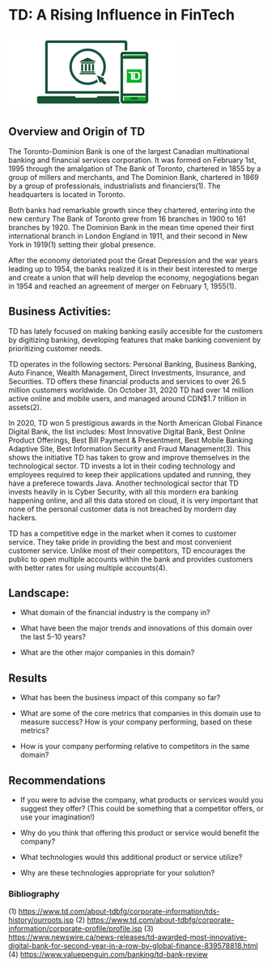 # TD: A Rising Influence in FinTech
![image](TDpic.png)

## Overview and Origin of TD

The Toronto-Dominion Bank is one of the largest Canadian multinational banking and financial services corporation. It was formed on February 1st, 1995 through the amalgation of The Bank of Toronto, chartered in 1855 by a group of millers and merchants, and The Dominion Bank, chartered in 1869 by a group of professionals, industrialists and financiers(1). The headquarters is located in Toronto.

Both banks had remarkable growth since they chartered, entering into the new century The Bank of Toronto grew from 16 branches in 1900 to 161 branches by 1920. The Dominion Bank in the mean time opened their first international branch in London England in 1911, and their second in New York in 1919(1) setting their global presence.

After the economy detoriated post the Great Depression and the war years leading up to 1954, the banks realized it is in their best interested to merge and create a union that will help develop the economy, negogiations began in 1954 and reached an agreement of merger on February 1, 1955(1).


## Business Activities:

TD has lately focused on making banking easily accesible for the customers by digitizing banking, developing features that make banking convenient by prioritizing customer needs. 

TD operates in the following sectors: Personal Banking, Business Banking, Auto Finance, Wealth Management, Direct Investments, Insurance, and Securities. TD offers these financial products and services to over 26.5 million customers worldwide. On October 31, 2020 TD had over 14 million active online and mobile users, and managed around CDN$1.7 trillion in assets(2).

In 2020, TD won 5 prestigious awards in the North American Global Finance Digital Bank, the list includes: Most Innovative Digital Bank, Best Online Product Offerings, Best Bill Payment & Presentment, Best Mobile Banking Adaptive Site, Best Information Security and Fraud Management(3). This shows the initiative TD has taken to grow and improve themselves in the technological sector. TD invests a lot in their coding technology and employees required to keep their applications updated and running, they have a preferece towards Java. Another technological sector that TD invests heavily in is Cyber Security, with all this mordern era banking happening online, and all this data stored on cloud, it is very important that none of the personal customer data is not breached by mordern day hackers.

TD has a competitive edge in the market when it comes to customer service. They take pride in providing the best and most convenient customer service. Unlike most of their competitors, TD encourages the public to open multiple accounts within the bank and provides customers with better rates for using multiple accounts(4).



## Landscape:

* What domain of the financial industry is the company in?

* What have been the major trends and innovations of this domain over the last 5-10 years?

* What are the other major companies in this domain?

## Results

* What has been the business impact of this company so far?

* What are some of the core metrics that companies in this domain use to measure success? How is your company performing, based on these metrics?

* How is your company performing relative to competitors in the same domain?

## Recommendations

* If you were to advise the company, what products or services would you suggest they offer? (This could be something that a competitor offers, or use your imagination!)

* Why do you think that offering this product or service would benefit the company?

* What technologies would this additional product or service utilize?

* Why are these technologies appropriate for your solution?





### Bibliography
(1) https://www.td.com/about-tdbfg/corporate-information/tds-history/ourroots.jsp
(2) https://www.td.com/about-tdbfg/corporate-information/corporate-profile/profile.jsp
(3) https://www.newswire.ca/news-releases/td-awarded-most-innovative-digital-bank-for-second-year-in-a-row-by-global-finance-839578818.html
(4) https://www.valuepenguin.com/banking/td-bank-review
